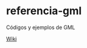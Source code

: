 # referencia-gml
Códigos y ejemplos de GML

[Wiki](https://github.com/hcosta/referencia-gml/wiki/Home/)
